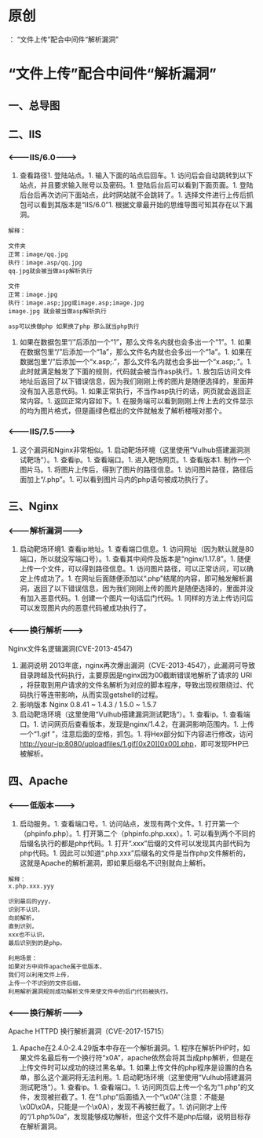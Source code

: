 # 原创
：  “文件上传”配合中间件“解析漏洞”

# “文件上传”配合中间件“解析漏洞”

## 一、总导图

## 二、IIS

### &lt;---IIS/6.0---&gt;
1. 查看路径1. 登陆站点。1. 输入下面的站点后回车。1. 访问后会自动跳转到以下站点，并且要求输入账号以及密码。1. 登陆后台后可以看到下面页面。1. 登陆后台后再次访问下面站点，此时网站就不会跳转了。1. 选择文件进行上传后抓包可以看到其版本是“IIS/6.0”1. 根据文章最开始的思维导图可知其存在以下漏洞。
```
解释：

文件夹
正常：image/qq.jpg
执行：image.asp/qq.jpg   
qq.jpg就会被当做asp解析执行

文件
正常：image.jpg
执行：image.asp;jpg或image.asp;image.jpg 
image.jpg 就会被当做asp解析执行

asp可以换做php 如果换了php 那么就当php执行
```
1. 如果在数据包里“/”后添加一个“1”，那么文件名内就也会多出一个“1”。1. 如果在数据包里“/”后添加一个“1a”，那么文件名内就也会多出一个“1a”。1. 如果在数据包里“/”后添加一个“x.asp;.”，那么文件名内就也会多出一个“x.asp;.”。1. 此时就满足触发了下面的规则，代码就会被当作asp执行。1. 放包后访问文件地址后返回了以下错误信息，因为我们刚刚上传的图片是随便选择的，里面并没有加入恶意代码。1. 如果正常执行，不当作asp执行的话，网页就会返回正常内容。1. 返回正常内容如下。1. 在服务端可以看到刚刚上传上去的文件显示的均为图片格式，但是画绿色框出的文件就触发了解析楼哦对那个。
### &lt;---IIS/7.5---&gt;
1. 这个漏洞和Nginx非常相似。1. 启动靶场环境（这里使用“Vulhub搭建漏洞测试靶场“）。1. 查看ip。1. 查看端口。1. 进入靶场网页。1. 查看版本1. 制作一个图片马。1. 将图片上传后，得到了图片的路径信息。1. 访问图片路径，路径后面加上“/.php”。1. 可以看到图片马内的php语句被成功执行了。
## 三、Nginx

### &lt;---解析漏洞---&gt;
1. 启动靶场环境1. 查看ip地址。1. 查看端口信息。1. 访问网址（因为默认就是80端口，所以就没写端口号）。1. 查看其中间件及版本是“nginx/1.17.8”。1. 随便上传一个文件，可以得到路径信息。1. 访问图片路径，可以正常访问，可以确定上传成功了。1. 在网址后面随便添加以“.php”结尾的内容，即可触发解析漏洞，返回了以下错误信息，因为我们刚刚上传的图片是随便选择的，里面并没有加入恶意代码。1. 创建一个图片一句话后门代码。1. 同样的方法上传访问后可以发现图片内的恶意代码被成功执行了。
### &lt;---换行解析---&gt;

Nginx文件名逻辑漏洞(CVE-2013-4547)
1. 漏洞说明
2013年底，nginx再次爆出漏洞（CVE-2013-4547），此漏洞可导致目录跨越及代码执行，主要原因是nginx因为00截断错误地解析了请求的 URI ，将获取到用户请求的文件名解析为对应的脚本程序，导致出现权限绕过、代码执行等连带影响，从而实现getshell的过程。
1. 影响版本
Nginx 0.8.41 ~ 1.4.3 / 1.5.0 ~ 1.5.7
1. 启动靶场环境（这里使用“Vulhub搭建漏洞测试靶场“）。1. 查看ip。1. 查看端口。1. 访问网页后查看版本，发现是nginx/1.4.2，在漏洞影响范围内。1. 上传一个“1.gif ”，注意后面的空格，抓包。1. 将Hex部分如下内容进行修改，访问[http://your-ip:8080/uploadfiles/1.gif[0x20][0x00].php](http://your-ip:8080/uploadfiles/1.gif[0x20][0x00].php)，即可发现PHP已被解析。
## 四、Apache

### &lt;---低版本---&gt;
1. 启动服务。1. 查看端口号。1. 访问站点，发现有两个文件。1. 打开第一个（phpinfo.php）。1. 打开第二个（phpinfo.php.xxx）。1. 可以看到两个不同的后缀名执行的都是php代码。1. 打开“.xxx”后缀的文件可以发现其内部代码为php代码。1. 因此可以知道“.php.xxx”后缀名的文件是当作php文件解析的，这就是Apache的解析漏洞，即如果后缀名不识别就向上解析。
```
解释：
x.php.xxx.yyy

识别最后的yyy，
识别不认识，
向前解析，
直到识别，
xxx也不认识，
最后识别到的是php。
```

```
利用场景：
如果对方中间件apache属于低版本，
我们可以利用文件上传，
上传一个不识别的文件后缀，
利用解析漏洞规则成功解析文件来使文件中的后门代码被执行。
```

### &lt;---换行解析---&gt;

Apache HTTPD 换行解析漏洞（CVE-2017-15715）
1. Apache在2.4.0-2.4.29版本中存在一个解析漏洞。1. 程序在解析PHP时，如果文件名最后有一个换行符“x0A”，apache依然会将其当成php解析，但是在上传文件时可以成功的绕过黑名单。1. 如果上传文件的php程序是设置的白名单，那么这个漏洞将无法利用。1. 启动靶场环境（这里使用“Vulhub搭建漏洞测试靶场“）。1. 查看ip。1. 查看端口。1. 访问网页后上传一个名为“1.php”的文件，发现被拦截了。1. 在“1.php”后面插入一个“\x0A“（注意：不能是\x0D\x0A，只能是一个\x0A），发现不再被拦截了。1. 访问刚才上传的“/1.php%0a”，发现能够成功解析，但这个文件不是php后缀，说明目标存在解析漏洞。